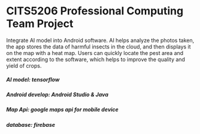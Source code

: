 # CITS5206 Professional Computing Team Project

Integrate AI model into Android software. AI helps analyze the photos taken, the app stores the data of harmful insects in the cloud, and then displays it on the map with a heat map. Users can quickly locate the pest area and extent according to the software, which helps to improve the quality and yield of crops.

##### AI model: tensorflow

##### Android develop: Android Studio & Java

##### Map Api: google maps api for mobile device

##### database: firebase
